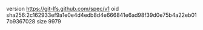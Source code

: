 version https://git-lfs.github.com/spec/v1
oid sha256:2c162933ef9a1e0e4d4edb8d4e666841e6ad98f39d0e75b4a22eb017b9367028
size 9979
